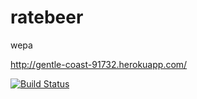# ratebeer
wepa

http://gentle-coast-91732.herokuapp.com/

[![Build Status](https://travis-ci.org/smooshi/ratebeer.png)](https://travis-ci.org/smooshi/ratebeer)